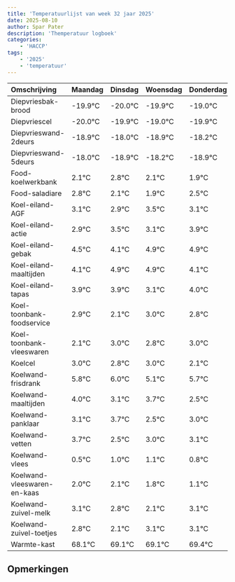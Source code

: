 ```yaml
---
title: 'Temperatuurlijst van week 32 jaar 2025'
date: 2025-08-10
author: Spar Pater
description: 'Themperatuur logboek'
categories:
    - 'HACCP'
tags:
    - '2025'
    - 'temperatuur'
---
```

|Omschrijving|Maandag|Dinsdag|Woensdag|Donderdag|Vrijdag|Zaterdag|Zondag|
|:---|:---|:---|:---|:---|:---|:---|:---|
|Diepvriesbak-brood|-19.9°C|-20.0°C|-19.9°C|-19.0°C|-19.9°C|-19.2°C|-19.9°C|
|Diepvriescel|-20.0°C|-19.9°C|-19.0°C|-19.9°C|-19.2°C|-19.9°C|-20.1°C|
|Diepvrieswand-2deurs|-18.9°C|-18.0°C|-18.9°C|-18.2°C|-18.9°C|-19.1°C|-18.5°C|
|Diepvrieswand-5deurs|-18.0°C|-18.9°C|-18.2°C|-18.9°C|-19.1°C|-18.5°C|-18.9°C|
|Food-koelwerkbank|2.1°C|2.8°C|2.1°C|1.9°C|2.5°C|2.1°C|2.9°C|
|Food-saladiare|2.8°C|2.1°C|1.9°C|2.5°C|2.1°C|2.9°C|2.9°C|
|Koel-eiland-AGF|3.1°C|2.9°C|3.5°C|3.1°C|3.9°C|3.9°C|3.1°C|
|Koel-eiland-actie|2.9°C|3.5°C|3.1°C|3.9°C|3.9°C|3.1°C|4.0°C|
|Koel-eiland-gebak|4.5°C|4.1°C|4.9°C|4.9°C|4.1°C|5.0°C|4.8°C|
|Koel-eiland-maaltijden|4.1°C|4.9°C|4.9°C|4.1°C|5.0°C|4.8°C|5.0°C|
|Koel-eiland-tapas|3.9°C|3.9°C|3.1°C|4.0°C|3.8°C|4.0°C|3.1°C|
|Koel-toonbank-foodservice|2.9°C|2.1°C|3.0°C|2.8°C|3.0°C|2.1°C|2.7°C|
|Koel-toonbank-vleeswaren|2.1°C|3.0°C|2.8°C|3.0°C|2.1°C|2.7°C|1.5°C|
|Koelcel|3.0°C|2.8°C|3.0°C|2.1°C|2.7°C|1.5°C|2.0°C|
|Koelwand-frisdrank|5.8°C|6.0°C|5.1°C|5.7°C|4.5°C|5.0°C|5.1°C|
|Koelwand-maaltijden|4.0°C|3.1°C|3.7°C|2.5°C|3.0°C|3.1°C|2.8°C|
|Koelwand-panklaar|3.1°C|3.7°C|2.5°C|3.0°C|3.1°C|2.8°C|2.1°C|
|Koelwand-vetten|3.7°C|2.5°C|3.0°C|3.1°C|2.8°C|2.1°C|3.1°C|
|Koelwand-vlees|0.5°C|1.0°C|1.1°C|0.8°C|0.1°C|1.1°C|1.1°C|
|Koelwand-vleeswaren-en-kaas|2.0°C|2.1°C|1.8°C|1.1°C|2.1°C|2.1°C|2.4°C|
|Koelwand-zuivel-melk|3.1°C|2.8°C|2.1°C|3.1°C|3.1°C|3.4°C|2.9°C|
|Koelwand-zuivel-toetjes|2.8°C|2.1°C|3.1°C|3.1°C|3.4°C|2.9°C|2.5°C|
|Warmte-kast|68.1°C|69.1°C|69.1°C|69.4°C|68.9°C|68.5°C|69.6°C|

## Opmerkingen


